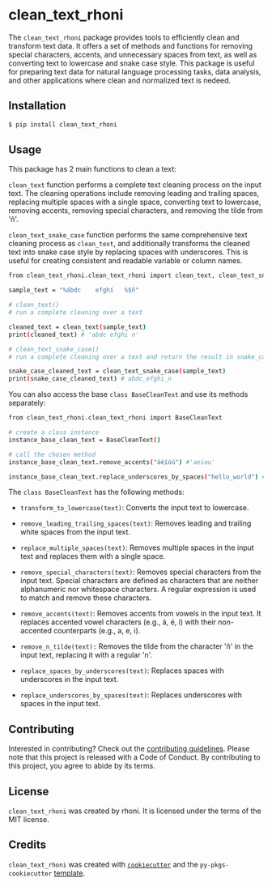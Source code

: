 # clean_text_rhoni

The `clean_text_rhoni` package provides tools to efficiently clean and transform text data. It offers a set of methods and functions for removing special characters, accents, and unnecessary spaces from text, as well as converting text to lowercase and snake case style.
This package is useful for preparing text data for natural language processing tasks, data analysis, and other applications where clean and normalized text is nedeed.

## Installation

```bash
$ pip install clean_text_rhoni
```

## Usage

This package has 2 main functions to clean a text:

`clean_text` function performs a complete text cleaning process on the input text. The cleaning operations include removing leading and trailing spaces, replacing multiple spaces with a single space, converting text to lowercase, removing accents, removing special characters, and removing the tilde from 'ñ'.

`clean_text_snake_case` function performs the same comprehensive text cleaning process as `clean_text`, and additionally transforms the cleaned text into snake case style by replacing spaces with underscores. This is useful for creating consistent and readable variable or column names.


```bash
from clean_text_rhoni.clean_text_rhoni import clean_text, clean_text_snake_case

sample_text = "%ábdc    efghí   %$ñ"

# clean_text()
# run a complete cleaning over a text

cleaned_text = clean_text(sample_text)
print(cleaned_text) # 'abdc efghi n'

# clean_text_snake_case()
# run a complete cleaning over a text and return the result in snake_case style

snake_case_cleaned_text = clean_text_snake_case(sample_text)
print(snake_case_cleaned_text) # abdc_efghi_n

```

You can also access the base `class BaseCleanText` and use its methods separately:

```bash
from clean_text_rhoni.clean_text_rhoni import BaseCleanText

# create a class instance
instance_base_clean_text = BaseCleanText()

# call the chosen method
instance_base_clean_text.remove_accents("áéíóú") #'aeiou'

instance_base_clean_text.replace_underscores_by_spaces("hello_world") #'hello world'

```

The `class BaseCleanText` has the following methods:

* `transform_to_lowercase(text)`: Converts the input text to lowercase.

* `remove_leading_trailing_spaces(text)`: Removes leading and trailing white spaces from the input text.

* `replace_multiple_spaces(text)`: Removes multiple spaces in the input text and replaces them with a single space.

* `remove_special_characters(text)`: Removes special characters from the input text. Special characters are defined as characters that are neither alphanumeric nor whitespace characters. A regular expression is used to match and remove these characters.

*  `remove_accents(text)`: Removes accents from vowels in the input text. It replaces accented vowel characters (e.g., á, é, í) with their non-accented counterparts (e.g., a, e, i).

* `remove_n_tilde(text):` Removes the tilde from the character 'ñ' in the input text, replacing it with a regular 'n'.

* `replace_spaces_by_underscores(text)`: Replaces spaces with underscores in the input text.

*  `replace_underscores_by_spaces(text)`: Replaces underscores with spaces in the input text.

## Contributing

Interested in contributing? Check out the [contributing guidelines](CONTRIBUTING.md). Please note that this project is released with a Code of Conduct. By contributing to this project, you agree to abide by its terms.

## License

`clean_text_rhoni` was created by rhoni. It is licensed under the terms of the MIT license.

## Credits

`clean_text_rhoni` was created with [`cookiecutter`](https://cookiecutter.readthedocs.io/en/latest/) and the `py-pkgs-cookiecutter` [template](https://github.com/py-pkgs/py-pkgs-cookiecutter).
